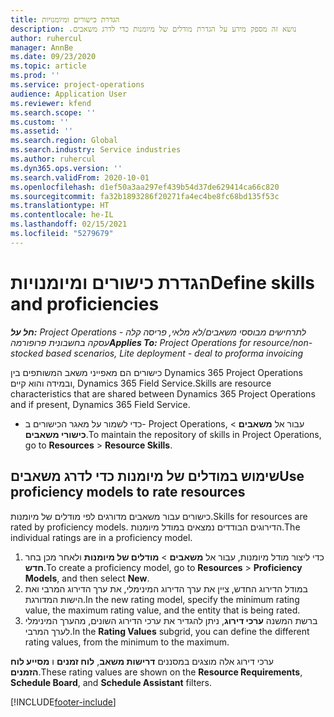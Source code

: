 ```yaml
---
title: הגדרת כישורים ומיומנויות
description: נושא זה מספק מידע על הגדרת מודלים של מיומנות‬‏‫ כדי לדרג משאבים.
author: ruhercul
manager: AnnBe
ms.date: 09/23/2020
ms.topic: article
ms.prod: ''
ms.service: project-operations
audience: Application User
ms.reviewer: kfend
ms.search.scope: ''
ms.custom: ''
ms.assetid: ''
ms.search.region: Global
ms.search.industry: Service industries
ms.author: ruhercul
ms.dyn365.ops.version: ''
ms.search.validFrom: 2020-10-01
ms.openlocfilehash: d1ef50a3aa297ef439b54d37de629414ca66c820
ms.sourcegitcommit: fa32b1893286f20271fa4ec4be8fc68bd135f53c
ms.translationtype: HT
ms.contentlocale: he-IL
ms.lasthandoff: 02/15/2021
ms.locfileid: "5279679"
---
```

# <a name="define-skills-and-proficiencies"></a><span data-ttu-id="86b10-103">הגדרת כישורים ומיומנויות</span><span class="sxs-lookup"><span data-stu-id="86b10-103">Define skills and proficiencies</span></span>

<span data-ttu-id="86b10-104">_**חל על:** Project Operations לתרחישים מבוססי משאבים/לא מלאי, פריסה קלה - עסקה בחשבונית פרופורמה_</span><span class="sxs-lookup"><span data-stu-id="86b10-104">_**Applies To:** Project Operations for resource/non-stocked based scenarios, Lite deployment - deal to proforma invoicing_</span></span>

<span data-ttu-id="86b10-105">כישורים הם מאפייני משאב המשותפים בין Dynamics 365 Project Operations ובמידה והוא קיים, Dynamics 365 Field Service.</span><span class="sxs-lookup"><span data-stu-id="86b10-105">Skills are resource characteristics that are shared between Dynamics 365 Project Operations and if present, Dynamics 365 Field Service.</span></span> 

- <span data-ttu-id="86b10-106">כדי לשמור על מאגר הכישורים ב- Project Operations, עבור אל **משאבים** \> **כישורי משאבים**.</span><span class="sxs-lookup"><span data-stu-id="86b10-106">To maintain the repository of skills in Project Operations, go to **Resources** \> **Resource Skills**.</span></span> 

## <a name="use-proficiency-models-to-rate-resources"></a><span data-ttu-id="86b10-107">שימוש במודלים של מיומנות כדי לדרג משאבים</span><span class="sxs-lookup"><span data-stu-id="86b10-107">Use proficiency models to rate resources</span></span>

<span data-ttu-id="86b10-108">כישורים עבור משאבים מדורגים לפי מודלים של מיומנות.</span><span class="sxs-lookup"><span data-stu-id="86b10-108">Skills for resources are rated by proficiency models.</span></span> <span data-ttu-id="86b10-109">הדירוגים הבודדים נמצאים במודל מיומנות.</span><span class="sxs-lookup"><span data-stu-id="86b10-109">The individual ratings are in a proficiency model.</span></span> 

1. <span data-ttu-id="86b10-110">כדי ליצור מודל מיומנות, עבור אל **משאבים** \> **מודלים של מיומנות** ולאחר מכן בחר **חדש**.</span><span class="sxs-lookup"><span data-stu-id="86b10-110">To create a proficiency model, go to **Resources** \> **Proficiency Models**, and then select **New**.</span></span>
2. <span data-ttu-id="86b10-111">במודל הדירוג החדש, ציין את ערך הדירוג המינימלי, את ערך הדירוג המרבי ואת הישות המדורגת.</span><span class="sxs-lookup"><span data-stu-id="86b10-111">In the new rating model, specify the minimum rating value, the maximum rating value, and the entity that is being rated.</span></span>
3. <span data-ttu-id="86b10-112">ברשת המשנה **ערכי דירוג**, ניתן להגדיר את ערכי הדירוג השונים, מהערך המינימלי לערך המרבי.</span><span class="sxs-lookup"><span data-stu-id="86b10-112">In the **Rating Values** subgrid, you can define the different rating values, from the minimum to the maximum.</span></span>


<span data-ttu-id="86b10-113">ערכי דירוג אלה מוצגים במסננים **דרישות משאב**, **לוח זמנים** ו **מסייע לוח הזמנים**.</span><span class="sxs-lookup"><span data-stu-id="86b10-113">These rating values are shown on the **Resource Requirements**, **Schedule Board**, and **Schedule Assistant** filters.</span></span>


[!INCLUDE[footer-include](../includes/footer-banner.md)]